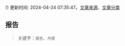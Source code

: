 :alarm_clock: 更新时间: 2024-04-24 07:35:47。[文章来源](/README.md)、[文章分类](/TAGS.md)

## 报告


> 关键字：`报告`、`月报`



